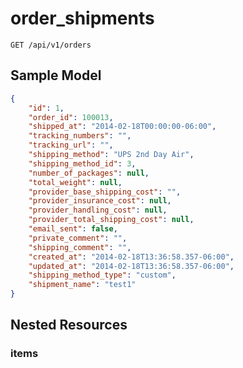 order_shipments
===============

```shell
GET /api/v1/orders
```

Sample Model
------------

```json
{
	"id": 1,
	"order_id": 100013,
	"shipped_at": "2014-02-18T00:00:00-06:00",
	"tracking_numbers": "",
	"tracking_url": "",
	"shipping_method": "UPS 2nd Day Air",
	"shipping_method_id": 3,
	"number_of_packages": null,
	"total_weight": null,
	"provider_base_shipping_cost": "",
	"provider_insurance_cost": null,
	"provider_handling_cost": null,
	"provider_total_shipping_cost": null,
	"email_sent": false,
	"private_comment": "",
	"shipping_comment": "",
	"created_at": "2014-02-18T13:36:58.357-06:00",
	"updated_at": "2014-02-18T13:36:58.357-06:00",
	"shipping_method_type": "custom",
	"shipment_name": "test1"
}
```

Nested Resources
----------------

### items